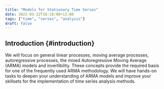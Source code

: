 ```yaml
---
title: "Models for Stationary Time Series"
date: 2022-03-22T16:18:00+11:00
tags: ["time", "series", "analysis"]
draft: false
---
```


## Introduction {#introduction}

We will focus on general linear processes, moving average processes, autoregressive processes, the mixed Autoregressive Moving Average (ARMA) models and invertibility. These concepts provide the required basis for one of the frequently used ARMA methodology. We will have hands-on tasks to deepen your understanding of ARMA models and improve your skillsets for the implementation of time series analysis methods.
